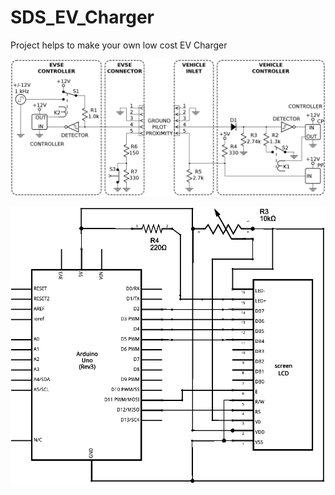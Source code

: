 # SDS_EV_Charger
Project helps to make your own low cost EV Charger 

![Schema: EV charger <-> EV](/IMG/J1772_signaling_circuit.svg.png)


![LCD schema](/IMG/LCD_Base_bb_Schem.png) 
